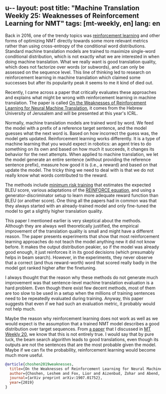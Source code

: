 u--
layout: post
title: "Machine Translation Weekly 25: Weaknesses of Reinforcement Learning for NMT"
tags: [mt-weekly, en]
lang: en
---

Back in 2016, one of the trendy topics was [reinforcement
learning](https://en.wikipedia.org/wiki/Reinforcement_learning) and other forms
of optimizing NMT directly towards some more relevant metrics rather than using
cross-entropy of the conditional word distributions. Standard machine
translation models are trained to maximize single-word conditional
distribution, which is not exactly what we are interested in when doing machine
translation. What we really want is good translation quality, which does not
factorize over words (or subwords), and can only be assessed on the sequence
level. This line of thinking led to research on reinforcement learning in
machine translation which claimed some successes but after its popularity peak
it seems to me it kind of died out.

Recently, I came across a paper that critically evaluates these approaches and
explains what might be wrong with reinforcement learning in machine
translation. The paper is called [On the Weaknesses of Reinforcement Learning
for Neural Machine Translation](https://arxiv.org/pdf/1907.01752v3.pdf), it
comes from the Hebrew University of Jerusalem and will be presented at this
year's ICRL.

Normally, machine translation models are trained word by word. We feed the
model with a prefix of a reference target sentence, and the model guesses what
the next word is. Based on how incorrect the guess was, the model gets updated.
Reinforcement learning works differently. It is a type of machine learning that
you would expect in robotics: an agent tries to do something on its own and
based on how much it succeeds, it changes its behavior for the next attempts.
When applied to machine translation, we let the model generate an entire
sentence (without providing the reference sentence prefix), measure how good it
is (i.e., a reward) and based on that update the model. The tricky thing we
need to deal with is that we do not really know what words contributed to the
reward.

The methods include [minimum risk
training](https://www.aclweb.org/anthology/P16-1159.pdf) that estimates the
expected BLEU score, various adaptations of the [REINFORCE
equation](http://www.scholarpedia.org/article/Policy_gradient_methods), and
using a generator-discriminator setup to learn more adequate reward function
than BLEU (or another score). One thing all the papers had in common was that
they always started with an already-trained model and only fine-tuned the model
to get a slightly higher translation quality.

This paper I mentioned earlier is very skeptical about the methods. Although
they are always well theoretically justified, the empirical improvement of the
translation quality is small and might have a different reason. The paper
presents experiments that show that most reinforcement learning approaches do
not teach the model anything new it did not know before. It makes the output
distribution peakier, so if the model was already good enough, it just
reinforces it in its good decisions (which presumably helps in beam search).
However, in the experiments, they never observe that a correct (and thus
reward-worth) word that scored really badly in the model got ranked higher
after the finetuning.

I always thought that the reason why these methods do not generate much
improvement was that sentence-level machine translation evaluation is a hard
problem. Even though there exist few decent methods, most of them are too slow
to be used in a setup when the millions of training sentences need to be
repeatedly evaluated during training. Anyway, this paper suggests that even if
we had such an evaluation metric, it probably would not help much.

Maybe the reason why reinforcement learning does not work as well as we would
expect is the assumption that a trained NMT model describes a good distribution
over target sequences. From [a
paper](https://www.aclweb.org/anthology/D19-1331.pdf) that I discussed in [MT
Weekly 20](/2019/11/21/MT-Weekly-Search-and-Model-Errors.html), we know that
this is not entirely true. I would say that by pure luck, the beam search
algorithm leads to good translations, even though its outputs are not the
sentences that are the most probable given the model. Maybe if we can fix the
probability, reinforcement learning would become much more useful.

```bibtex
@article{choshen2019weaknesses,
  title={On the Weaknesses of Reinforcement Learning for Neural Machine Translation},
  author={Choshen, Leshem and Fox, Lior and Aizenbud, Zohar and Abend, Omri},
  journal={arXiv preprint arXiv:1907.01752},
  year={2019}
}
```
